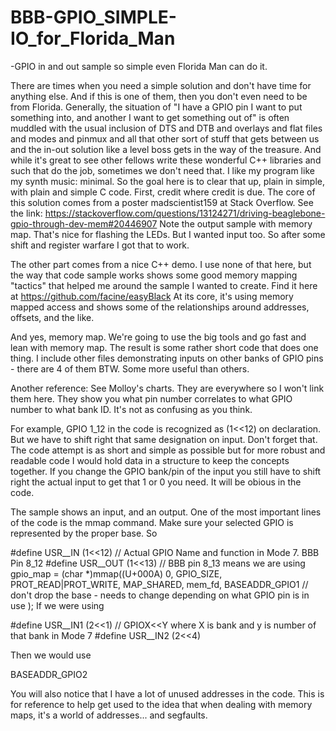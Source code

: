 # BBB-GPIO_SIMPLE-IO_for_Florida_Man
-GPIO in and out sample so simple even Florida Man can do it.

There are times when you need a simple solution and don't have time for anything else. And if this is one of them, then you don't even need to be from Florida. 
Generally, the situation of "I have a GPIO pin I want to put something into, and another I want to get something out of" is often muddled with the usual inclusion of DTS and DTB and overlays and flat files and modes and pinmux and all that other sort of stuff that gets between us and the in-out solution like a level boss gets in the way of the treasure. 
And while it's great to see other fellows write these wonderful C++ libraries and such that do the job, sometimes we don't need that. I like my program like my synth music: minimal. 
So the goal here is to clear that up, plain in simple, with plain and simple C code. 
First, credit where credit is due. The core of this solution comes from a poster madscientist159 at Stack Overflow. See the link: https://stackoverflow.com/questions/13124271/driving-beaglebone-gpio-through-dev-mem#20446907
Note the output sample with memory map. That's nice for flashing the LEDs. But I wanted input too. So after some shift and register warfare I got that to work. 

The other part comes from a nice C++ demo. I use none of that here, but the way that code sample works shows some good memory mapping "tactics" that helped me around the sample I wanted to create.  Find it here at https://github.com/facine/easyBlack At its core, it's using memory mapped access and shows some of the relationships around addresses, offsets, and the like. 

And yes, memory map. We're going to use the big tools and go fast and lean with memory map. The result is some rather short code that does one thing. I include other files demonstrating inputs on other banks of GPIO pins - there are 4 of them BTW. Some more useful than others. 

Another reference: See Molloy's charts. They are everywhere so I won't link them here. They show you what pin number correlates to what GPIO number to what bank ID. It's not as confusing as you think.

For example, GPIO 1_12 in the code is recognized as (1<<12) on declaration. But we have to shift right that same designation on input. Don't forget that. The code attempt is as short and simple as possible but for more robust and readable code I would hold data in a structure to keep the concepts together. If you change the GPIO bank/pin of the input you still have to shift right the actual input to get that 1 or 0 you need. It will be obious in the code. 

The sample shows an input, and an output. One of the most important lines of the code is the mmap command. Make sure your selected GPIO is represented by the proper base. So

#define USR__IN (1<<12)  // Actual GPIO Name and function in Mode 7. BBB Pin 8_12
#define USR__OUT (1<<13) // BBB pin 8_13
means we are using
gpio_map = (char *)mmap((U+000A) 
            0,
            GPIO_SIZE,
            PROT_READ|PROT_WRITE,
            MAP_SHARED,
            mem_fd,
            BASEADDR_GPIO1     //  don't drop the base - needs to change depending on what GPIO pin is in use
    );
If we were using 

#define USR__IN1 (2<<1)  // GPIOX<<Y where X is bank and y is number of that bank in Mode 7
#define USR__IN2 (2<<4)

Then we would use 

  BASEADDR_GPIO2
  
You will also notice that I have a lot of unused addresses in the code. This is for reference to help get used to the idea that when dealing with memory maps, it's a world of addresses... and segfaults. 
